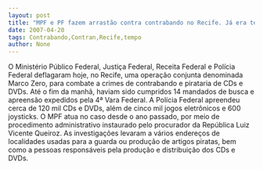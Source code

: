 ```yaml
---
layout: post
title: "MPF e PF fazem arrastão contra contrabando no Recife. Já era tempo"
date: 2007-04-20
tags: Contrabando,Contran,Recife,tempo
author: None
---
```



O Ministério Público Federal, Justiça Federal, Receita Federal e Polícia Federal deflagaram hoje, no Recife, uma operação conjunta denominada Marco Zero, para combate a crimes de contrabando e pirataria de CDs e DVDs.
Até o fim da manhã, haviam sido cumpridos 14 mandados de busca e apreensão expedidos pela 4ª Vara Federal. 
A Polícia Federal apreendeu cerca de 120 mil CDs e DVDs, além de cinco mil jogos eletrônicos e 600 joysticks.
O MPF atua no caso desde o ano passado, por meio de procedimento administrativo instaurado pelo procurador da República Luiz Vicente Queiroz. 
As investigações levaram a vários endereços de localidades usadas para a guarda ou produção de artigos piratas, bem como a pessoas responsáveis pela produção e distribuição dos CDs e DVDs. 
